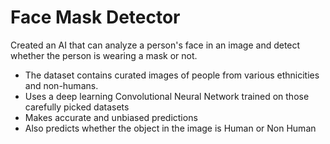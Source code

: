 # Face Mask Detector

Created an AI that can analyze a person's face in an image and detect whether the person is wearing a mask or not. 
* The dataset contains curated images of people from various ethnicities and non-humans. 
* Uses a deep learning Convolutional Neural Network trained on those carefully picked datasets 
* Makes accurate and unbiased predictions
* Also predicts whether the object in the image is Human or Non Human

